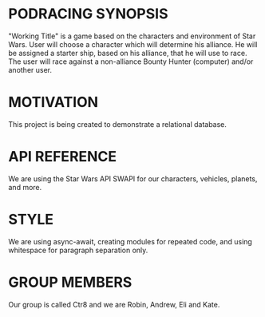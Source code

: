 # PODRACING SYNOPSIS
"Working Title" is a game based on the characters and environment of Star Wars.  User will choose a character which will determine his alliance.  He will be assigned a starter ship, based on his alliance, that he will use to race.  The user will race against a non-alliance Bounty Hunter (computer) and/or another user.

# MOTIVATION
This project is being created to demonstrate a relational database.

# API REFERENCE
We are using the Star Wars API SWAPI for our characters, vehicles, planets, and more.

# STYLE
We are using async-await, creating modules for repeated code, and using whitespace for paragraph separation only.

# GROUP MEMBERS
Our group is called Ctr8 and we are Robin, Andrew, Eli and Kate.
